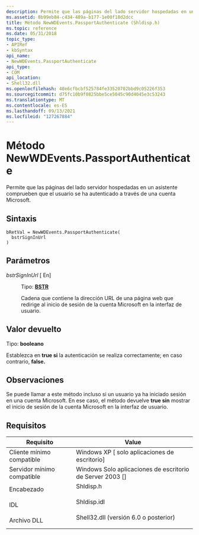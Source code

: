 ```yaml
---
description: Permite que las páginas del lado servidor hospedadas en un asistente comprueben que el usuario se ha autenticado a través de una cuenta Microsoft.
ms.assetid: 8b99eb84-c434-489a-b177-1e00f18d2dcc
title: Método NewWDEvents.PassportAuthenticate (Shldisp.h)
ms.topic: reference
ms.date: 05/31/2018
topic_type:
- APIRef
- kbSyntax
api_name:
- NewWDEvents.PassportAuthenticate
api_type:
- COM
api_location:
- Shell32.dll
ms.openlocfilehash: 48e6cfbcbf525784fe33520702bbd9c05226f353
ms.sourcegitcommit: d75fc10b9f0825bbe5ce5045c90d4045e3c53243
ms.translationtype: MT
ms.contentlocale: es-ES
ms.lasthandoff: 09/13/2021
ms.locfileid: "127267884"
---
```

# <a name="newwdeventspassportauthenticate-method"></a>Método NewWDEvents.PassportAuthenticate

Permite que las páginas del lado servidor hospedadas en un asistente comprueben que el usuario se ha autenticado a través de una cuenta Microsoft.

## <a name="syntax"></a>Sintaxis


```JScript
bRetVal = NewWDEvents.PassportAuthenticate(
  bstrSignInUrl
)
```



## <a name="parameters"></a>Parámetros

<dl> <dt>

*bstrSignInUrl* \[ En\]
</dt> <dd>

Tipo: **[ **BSTR**](/previous-versions/windows/desktop/automat/bstr)**

Cadena que contiene la dirección URL de una página web que redirige al inicio de sesión de la cuenta Microsoft en la interfaz de usuario.

</dd> </dl>

## <a name="return-value"></a>Valor devuelto

Tipo: **booleano**

Establezca en **true si** la autenticación se realiza correctamente; en caso contrario, **false.**

## <a name="remarks"></a>Observaciones

Se puede llamar a este método incluso si un usuario ya ha iniciado sesión en una cuenta Microsoft. En ese caso, el método devuelve **true sin** mostrar el inicio de sesión de la cuenta Microsoft en la interfaz de usuario.

## <a name="requirements"></a>Requisitos



| Requisito | Value |
|-------------------------------------|---------------------------------------------------------------------------------------------------------------|
| Cliente mínimo compatible<br/> | Windows XP \[ solo aplicaciones de escritorio\]<br/>                                                                   |
| Servidor mínimo compatible<br/> | Windows Solo aplicaciones de escritorio de Server 2003 \[\]<br/>                                                          |
| Encabezado<br/>                   | <dl> <dt>Shldisp.h</dt> </dl>                          |
| IDL<br/>                      | <dl> <dt>Shldisp.idl</dt> </dl>                        |
| Archivo DLL<br/>                      | <dl> <dt>Shell32.dll (versión 6.0 o posterior)</dt> </dl> |



 

 
